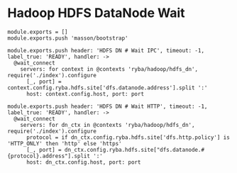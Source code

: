 
# Hadoop HDFS DataNode Wait

    module.exports = []
    module.exports.push 'masson/bootstrap'

    module.exports.push header: 'HDFS DN # Wait IPC', timeout: -1, label_true: 'READY', handler: ->
      @wait_connect
        servers: for context in @contexts 'ryba/hadoop/hdfs_dn', require('./index').configure
          [_, port] = context.config.ryba.hdfs.site['dfs.datanode.address'].split ':'
          host: context.config.host, port: port

    module.exports.push header: 'HDFS DN # Wait HTTP', timeout: -1, label_true: 'READY', handler: ->
      @wait_connect
        servers: for dn_ctx in @contexts 'ryba/hadoop/hdfs_dn', require('./index').configure
          protocol = if dn_ctx.config.ryba.hdfs.site['dfs.http.policy'] is 'HTTP_ONLY' then 'http' else 'https'
          [_, port] = dn_ctx.config.ryba.hdfs.site["dfs.datanode.#{protocol}.address"].split ':'
          host: dn_ctx.config.host, port: port
